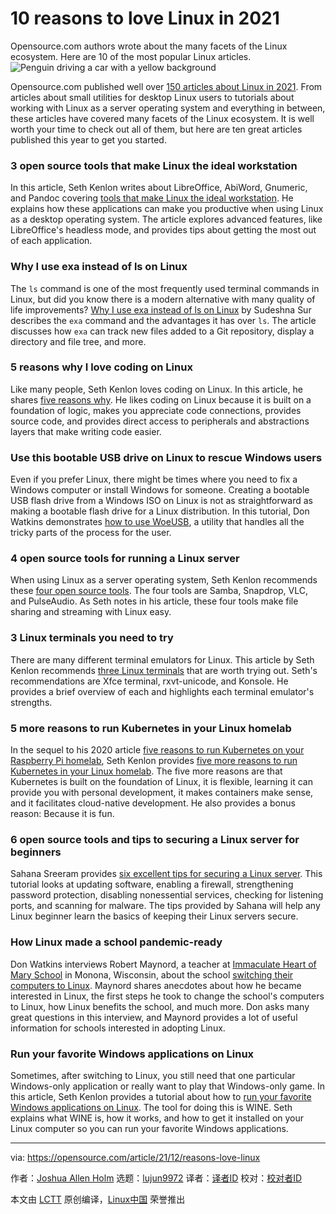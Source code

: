 [#]: subject: "10 reasons to love Linux in 2021"
[#]: via: "https://opensource.com/article/21/12/reasons-love-linux"
[#]: author: "Joshua Allen Holm https://opensource.com/users/holmja"
[#]: collector: "lujun9972"
[#]: translator: " "
[#]: reviewer: " "
[#]: publisher: " "
[#]: url: " "

10 reasons to love Linux in 2021
======
Opensource.com authors wrote about the many facets of the Linux
ecosystem. Here are 10 of the most popular Linux articles.
![Penguin driving a car with a yellow background][1]

Opensource.com published well over [150 articles about Linux in 2021][2]. From articles about small utilities for desktop Linux users to tutorials about working with Linux as a server operating system and everything in between, these articles have covered many facets of the Linux ecosystem. It is well worth your time to check out all of them, but here are ten great articles published this year to get you started.

### 3 open source tools that make Linux the ideal workstation

In this article, Seth Kenlon writes about LibreOffice, AbiWord, Gnumeric, and Pandoc covering [tools that make Linux the ideal workstation][3]. He explains how these applications can make you productive when using Linux as a desktop operating system. The article explores advanced features, like LibreOffice's headless mode, and provides tips about getting the most out of each application.

### Why I use exa instead of ls on Linux

The `ls` command is one of the most frequently used terminal commands in Linux, but did you know there is a modern alternative with many quality of life improvements? [Why I use exa instead of ls on Linux][4] by Sudeshna Sur describes the `exa` command and the advantages it has over `ls`. The article discusses how `exa` can track new files added to a Git repository, display a directory and file tree, and more.

### 5 reasons why I love coding on Linux

Like many people, Seth Kenlon loves coding on Linux. In this article, he shares [five reasons why][5]. He likes coding on Linux because it is built on a foundation of logic, makes you appreciate code connections, provides source code, and provides direct access to peripherals and abstractions layers that make writing code easier.

### Use this bootable USB drive on Linux to rescue Windows users

Even if you prefer Linux, there might be times where you need to fix a Windows computer or install Windows for someone. Creating a bootable USB flash drive from a Windows ISO on Linux is not as straightforward as making a bootable flash drive for a Linux distribution. In this tutorial, Don Watkins demonstrates [how to use WoeUSB][6], a utility that handles all the tricky parts of the process for the user.

### 4 open source tools for running a Linux server

When using Linux as a server operating system, Seth Kenlon recommends these [four open source tools][7]. The four tools are Samba, Snapdrop, VLC, and PulseAudio. As Seth notes in his article, these four tools make file sharing and streaming with Linux easy.

### 3 Linux terminals you need to try

There are many different terminal emulators for Linux. This article by Seth Kenlon recommends [three Linux terminals][8] that are worth trying out. Seth's recommendations are Xfce terminal, rxvt-unicode, and Konsole. He provides a brief overview of each and highlights each terminal emulator's strengths.

### 5 more reasons to run Kubernetes in your Linux homelab

In the sequel to his 2020 article [five reasons to run Kubernetes on your Raspberry Pi homelab][9], Seth Kenlon provides [five more reasons to run Kubernetes in your Linux homelab][10]. The five more reasons are that Kubernetes is built on the foundation of Linux, it is flexible, learning it can provide you with personal development, it makes containers make sense, and it facilitates cloud-native development. He also provides a bonus reason: Because it is fun.

### 6 open source tools and tips to securing a Linux server for beginners

Sahana Sreeram provides [six excellent tips for securing a Linux server][11]. This tutorial looks at updating software, enabling a firewall, strengthening password protection, disabling nonessential services, checking for listening ports, and scanning for malware. The tips provided by Sahana will help any Linux beginner learn the basics of keeping their Linux servers secure.

### How Linux made a school pandemic-ready

Don Watkins interviews Robert Maynord, a teacher at [Immaculate Heart of Mary School][12] in Monona, Wisconsin, about the school [switching their computers to Linux][13]. Maynord shares anecdotes about how he became interested in Linux, the first steps he took to change the school's computers to Linux, how Linux benefits the school, and much more. Don asks many great questions in this interview, and Maynord provides a lot of useful information for schools interested in adopting Linux.

### Run your favorite Windows applications on Linux

Sometimes, after switching to Linux, you still need that one particular Windows-only application or really want to play that Windows-only game. In this article, Seth Kenlon provides a tutorial about how to [run your favorite Windows applications on Linux][14]. The tool for doing this is WINE. Seth explains what WINE is, how it works, and how to get it installed on your Linux computer so you can run your favorite Windows applications.

--------------------------------------------------------------------------------

via: https://opensource.com/article/21/12/reasons-love-linux

作者：[Joshua Allen Holm][a]
选题：[lujun9972][b]
译者：[译者ID](https://github.com/译者ID)
校对：[校对者ID](https://github.com/校对者ID)

本文由 [LCTT](https://github.com/LCTT/TranslateProject) 原创编译，[Linux中国](https://linux.cn/) 荣誉推出

[a]: https://opensource.com/users/holmja
[b]: https://github.com/lujun9972
[1]: https://opensource.com/sites/default/files/styles/image-full-size/public/lead-images/car-penguin-drive-linux-yellow.png?itok=twWGlYAc (Penguin driving a car with a yellow background)
[2]: https://opensource.com/tags/linux
[3]: https://opensource.com/article/21/2/linux-workday
[4]: https://opensource.com/article/21/3/replace-ls-exa
[5]: https://opensource.com/article/21/2/linux-programming
[6]: https://opensource.com/article/21/2/linux-woeusb
[7]: https://opensource.com/article/21/3/linux-server
[8]: https://opensource.com/article/21/2/linux-terminals
[9]: https://opensource.com/article/20/8/kubernetes-raspberry-pi
[10]: https://opensource.com/article/21/6/kubernetes-linux-homelab
[11]: https://opensource.com/article/21/4/securing-linux-servers
[12]: https://www.ihmcatholicschool.org/
[13]: https://opensource.com/article/21/5/linux-school-servers
[14]: https://opensource.com/article/21/2/linux-wine
